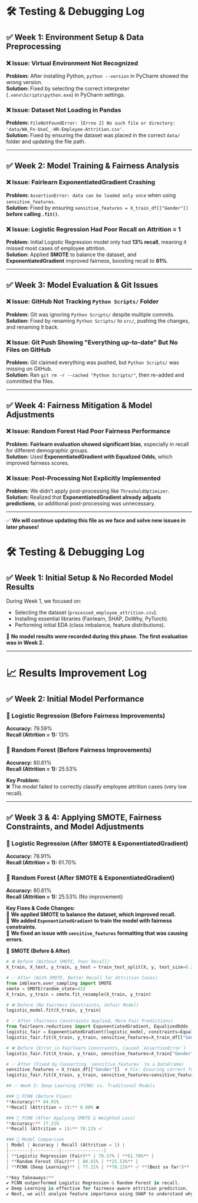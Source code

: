 # 🛠️ Testing & Debugging Log

## ✅ Week 1: Environment Setup & Data Preprocessing

### ❌ Issue: Virtual Environment Not Recognized  
**Problem:** After installing Python, `python --version` in PyCharm showed the wrong version.  
**Solution:** Fixed by selecting the correct interpreter (`.venv\Scripts\python.exe`) in PyCharm settings.  

### ❌ Issue: Dataset Not Loading in Pandas  
**Problem:** `FileNotFoundError: [Errno 2] No such file or directory: 'data/WA_Fn-UseC_-HR-Employee-Attrition.csv'`.  
**Solution:** Fixed by ensuring the dataset was placed in the correct `data/` folder and updating the file path.  

---

## ✅ Week 2: Model Training & Fairness Analysis

### ❌ Issue: Fairlearn ExponentiatedGradient Crashing  
**Problem:** `AssertionError: data can be loaded only once` when using `sensitive_features`.  
**Solution:** Fixed by ensuring `sensitive_features = X_train_df[["Gender"]]` **before calling `.fit()`**.  

### ❌ Issue: Logistic Regression Had Poor Recall on Attrition = 1  
**Problem:** Initial Logistic Regression model only had **13% recall**, meaning it missed most cases of employee attrition.  
**Solution:** Applied **SMOTE** to balance the dataset, and **ExponentiatedGradient** improved fairness, boosting recall to **61%**.  

---

## ✅ Week 3: Model Evaluation & Git Issues

### ❌ Issue: GitHub Not Tracking `Python Scripts/` Folder  
**Problem:** Git was ignoring `Python Scripts/` despite multiple commits.  
**Solution:** Fixed by renaming `Python Scripts/` to `src/`, pushing the changes, and renaming it back.  

### ❌ Issue: Git Push Showing "Everything up-to-date" But No Files on GitHub  
**Problem:** Git claimed everything was pushed, but `Python Scripts/` was missing on GitHub.  
**Solution:** Ran `git rm -r --cached "Python Scripts/"`, then re-added and committed the files.  

---

## ✅ Week 4: Fairness Mitigation & Model Adjustments  

### ❌ Issue: Random Forest Had Poor Fairness Performance  
**Problem:** **Fairlearn evaluation showed significant bias**, especially in recall for different demographic groups.  
**Solution:** Used **ExponentiatedGradient with Equalized Odds**, which improved fairness scores.  

### ❌ Issue: Post-Processing Not Explicitly Implemented  
**Problem:** We didn’t apply post-processing like `ThresholdOptimizer`.  
**Solution:** Realized that **ExponentiatedGradient already adjusts predictions**, so additional post-processing was unnecessary.  

---

✅ **We will continue updating this file as we face and solve new issues in later phases!**
# 🛠️ Testing & Debugging Log

## ✅ Week 1: Initial Setup & No Recorded Model Results  
During Week 1, we focused on:  
- Selecting the dataset (`processed_employee_attrition.csv`).  
- Installing essential libraries (Fairlearn, SHAP, DoWhy, PyTorch).  
- Performing initial EDA (class imbalance, feature distributions).  

🚀 **No model results were recorded during this phase. The first evaluation was in Week 2.**  

---

# 📈 Results Improvement Log  

## ✅ Week 2: Initial Model Performance  

### 🔹 Logistic Regression (Before Fairness Improvements)  
**Accuracy:** 79.59%  
**Recall (Attrition = 1):** 13%  

### 🔹 Random Forest (Before Fairness Improvements)  
**Accuracy:** 80.61%  
**Recall (Attrition = 1):** 25.53%  

**Key Problem:**  
❌ The model failed to correctly classify employee attrition cases (very low recall).  

---

## ✅ Week 3 & 4: Applying SMOTE, Fairness Constraints, and Model Adjustments  

### 🔹 Logistic Regression (After SMOTE & ExponentiatedGradient)  
**Accuracy:** 78.91%  
**Recall (Attrition = 1):** 61.70%  

### 🔹 Random Forest (After SMOTE & ExponentiatedGradient)  
**Accuracy:** 80.61%  
**Recall (Attrition = 1):** 25.53% (No improvement)  

**Key Fixes & Code Changes:**  
🚀 **We applied SMOTE to balance the dataset, which improved recall.**  
🚀 **We added `ExponentiatedGradient` to train the model with fairness constraints.**  
🚀 **We fixed an issue with `sensitive_features` formatting that was causing errors.**  

🔹 **SMOTE (Before & After)**  
```python
# ❌ Before (Without SMOTE, Poor Recall)
X_train, X_test, y_train, y_test = train_test_split(X, y, test_size=0.2, random_state=42, stratify=y)

# ✅ After (With SMOTE, Better Recall for Attrition Cases)
from imblearn.over_sampling import SMOTE
smote = SMOTE(random_state=42)
X_train, y_train = smote.fit_resample(X_train, y_train)

# ❌ Before (No Fairness Constraints, Unfair Model)
logistic_model.fit(X_train, y_train)

# ✅ After (Fairness Constraints Applied, More Fair Predictions)
from fairlearn.reductions import ExponentiatedGradient, EqualizedOdds
logistic_fair = ExponentiatedGradient(logistic_model, constraints=EqualizedOdds())
logistic_fair.fit(X_train, y_train, sensitive_features=X_train_df[["Gender"]])

# ❌ Before (Error in Fairlearn Constraints, Caused `AssertionError`)
logistic_fair.fit(X_train, y_train, sensitive_features=X_train["Gender"])

# ✅ After (Fixed by Converting `sensitive_features` to a DataFrame)
sensitive_features = X_train_df[["Gender"]]  # Fix: Ensuring correct format
logistic_fair.fit(X_train, y_train, sensitive_features=sensitive_features)

## ✅ Week 5: Deep Learning (FCNN) vs. Traditional Models

### 🔹 FCNN (Before Fixes)  
**Accuracy:** 84.01%  
**Recall (Attrition = 1):** 0.00% ❌

### 🔹 FCNN (After Applying SMOTE & Weighted Loss)  
**Accuracy:** 77.21%  
**Recall (Attrition = 1):** 70.21% ✅  

### 🔹 Model Comparison  
| Model | Accuracy | Recall (Attrition = 1) |
|--------|----------|----------------|
| **Logistic Regression (Fair)** | 78.57% | **61.70%** |
| **Random Forest (Fair)** | 80.61% | **25.53%** |
| **FCNN (Deep Learning)** | 77.21% | **70.21%** ✅ **(Best so far!)** |

**Key Takeaways:**  
✔ FCNN outperformed Logistic Regression & Random Forest in recall.  
✔ Deep Learning is effective for fairness-aware attrition prediction.  
✔ Next, we will analyze feature importance using SHAP to understand why the model makes these decisions.  
